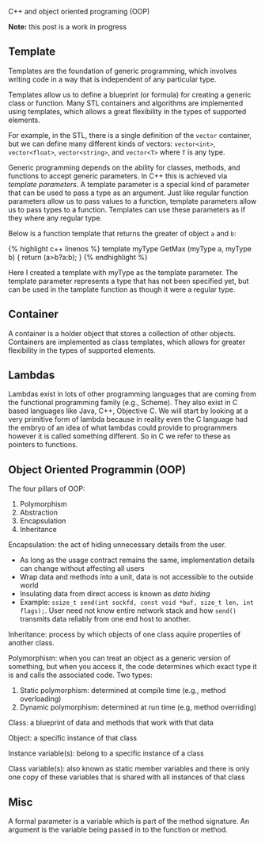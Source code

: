 C++ and object oriented programing (OOP)

__Note:__ this post is a work in progress

## Template

Templates are the foundation of generic programming, which involves writing code in a way that is independent of any particular type.

Templates allow us to define a blueprint (or formula) for creating a generic class or function. Many STL containers and algorithms are implemented using templates, which allows a great flexibility in the types of supported elements.

For example, in the STL, there is a single definition of the `vector` container, but we can define many different kinds of vectors: `vector<int>`, `vector<float>`, `vector<string>`, and `vector<T>` where `T` is any type.

Generic programming depends on the ability for classes, methods, and functions to accept generic parameters. In C++ this is achieved via _template parameters_. A template parameter is a special kind of parameter that can be used to pass a type as an argument. Just like regular function parameters allow us to pass values to a function, template parameters allow us to pass types to a function. Templates can use these parameters as if they where any regular type.

Below is a function template that returns the greater of object `a` and `b`:

{% highlight c++ linenos %}
  template <class myType>
  myType GetMax (myType a, myType b) {
    return (a>b?a:b);
  }
{% endhighlight %}
  
Here I created a template with myType as the template parameter. The template parameter represents a type that has not been specified yet, but can be used in the tamplate function as though it were a regular type.

## Container

A container is a holder object that stores a collection of other objects. Containers are implemented as class templates, which allows for greater flexibility in the types of supported elements.

## Lambdas

Lambdas exist in lots of other programming languages that are coming from the functional programming family (e.g., Scheme). They also exist in C based languages like Java, C++, Objective C. We will start by looking at a very primitive form of lambda because in reality even the C language had the embryo of an idea of what lambdas could provide to programmers however it is called something different. So in C we refer to these as pointers to functions.

## Object Oriented Programmin (OOP)

The four pillars of OOP:
1. Polymorphism
2. Abstraction
3. Encapsulation
4. Inheritance

Encapsulation: the act of hiding unnecessary details from the user.
- As long as the usage contract remains the same, implementation details can change without affecting all users
- Wrap data and methods into a unit, data is not accessible to the outside world
- Insulating data from direct access is known as _data hiding_
- Example: `ssize_t send(int sockfd, const void *buf, size_t len, int flags);`. User need not know entire network stack and how `send()` transmits data reliably from one end host to another.

Inheritance: process by which objects of one class aquire properties of another class.

Polymorphism: when you can treat an object as a generic version of something, but when you access it, the code determines which exact type it is and calls the associated code. Two types:
1. Static polymorphism: determined at compile time (e.g., method overloading)
2. Dynamic polymorphism: determined at run time (e.g, method overriding)

Class: a blueprint of data and methods that work with that data

Object: a specific instance of that class

Instance variable(s): belong to a specific instance of a class

Class variable(s): also known as static member variables and there is only one copy of these variables that is shared with all instances of that class

## Misc

A formal parameter is a variable which is part of the method signature. An argument is the variable being passed in to the function or method.
